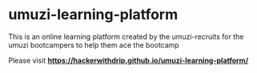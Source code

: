 # umuzi-learning-platform
This is an online learning platform created by the umuzi-recruits for the umuzi bootcampers to help them ace the bootcamp

Please visit **https://hackerwithdrip.github.io/umuzi-learning-platform/**
